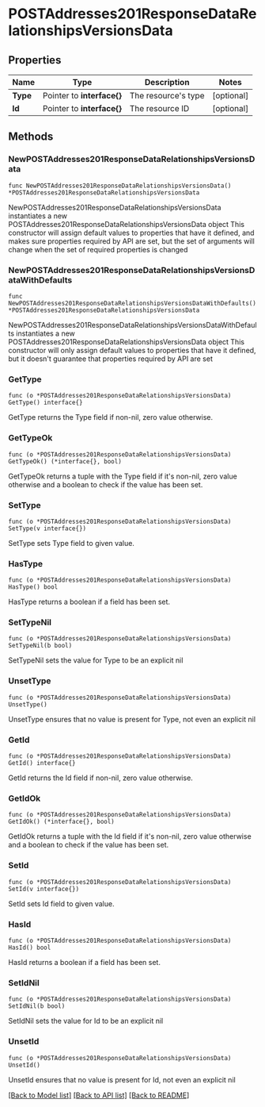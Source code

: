 # POSTAddresses201ResponseDataRelationshipsVersionsData

## Properties

Name | Type | Description | Notes
------------ | ------------- | ------------- | -------------
**Type** | Pointer to **interface{}** | The resource&#39;s type | [optional] 
**Id** | Pointer to **interface{}** | The resource ID | [optional] 

## Methods

### NewPOSTAddresses201ResponseDataRelationshipsVersionsData

`func NewPOSTAddresses201ResponseDataRelationshipsVersionsData() *POSTAddresses201ResponseDataRelationshipsVersionsData`

NewPOSTAddresses201ResponseDataRelationshipsVersionsData instantiates a new POSTAddresses201ResponseDataRelationshipsVersionsData object
This constructor will assign default values to properties that have it defined,
and makes sure properties required by API are set, but the set of arguments
will change when the set of required properties is changed

### NewPOSTAddresses201ResponseDataRelationshipsVersionsDataWithDefaults

`func NewPOSTAddresses201ResponseDataRelationshipsVersionsDataWithDefaults() *POSTAddresses201ResponseDataRelationshipsVersionsData`

NewPOSTAddresses201ResponseDataRelationshipsVersionsDataWithDefaults instantiates a new POSTAddresses201ResponseDataRelationshipsVersionsData object
This constructor will only assign default values to properties that have it defined,
but it doesn't guarantee that properties required by API are set

### GetType

`func (o *POSTAddresses201ResponseDataRelationshipsVersionsData) GetType() interface{}`

GetType returns the Type field if non-nil, zero value otherwise.

### GetTypeOk

`func (o *POSTAddresses201ResponseDataRelationshipsVersionsData) GetTypeOk() (*interface{}, bool)`

GetTypeOk returns a tuple with the Type field if it's non-nil, zero value otherwise
and a boolean to check if the value has been set.

### SetType

`func (o *POSTAddresses201ResponseDataRelationshipsVersionsData) SetType(v interface{})`

SetType sets Type field to given value.

### HasType

`func (o *POSTAddresses201ResponseDataRelationshipsVersionsData) HasType() bool`

HasType returns a boolean if a field has been set.

### SetTypeNil

`func (o *POSTAddresses201ResponseDataRelationshipsVersionsData) SetTypeNil(b bool)`

 SetTypeNil sets the value for Type to be an explicit nil

### UnsetType
`func (o *POSTAddresses201ResponseDataRelationshipsVersionsData) UnsetType()`

UnsetType ensures that no value is present for Type, not even an explicit nil
### GetId

`func (o *POSTAddresses201ResponseDataRelationshipsVersionsData) GetId() interface{}`

GetId returns the Id field if non-nil, zero value otherwise.

### GetIdOk

`func (o *POSTAddresses201ResponseDataRelationshipsVersionsData) GetIdOk() (*interface{}, bool)`

GetIdOk returns a tuple with the Id field if it's non-nil, zero value otherwise
and a boolean to check if the value has been set.

### SetId

`func (o *POSTAddresses201ResponseDataRelationshipsVersionsData) SetId(v interface{})`

SetId sets Id field to given value.

### HasId

`func (o *POSTAddresses201ResponseDataRelationshipsVersionsData) HasId() bool`

HasId returns a boolean if a field has been set.

### SetIdNil

`func (o *POSTAddresses201ResponseDataRelationshipsVersionsData) SetIdNil(b bool)`

 SetIdNil sets the value for Id to be an explicit nil

### UnsetId
`func (o *POSTAddresses201ResponseDataRelationshipsVersionsData) UnsetId()`

UnsetId ensures that no value is present for Id, not even an explicit nil

[[Back to Model list]](../README.md#documentation-for-models) [[Back to API list]](../README.md#documentation-for-api-endpoints) [[Back to README]](../README.md)


